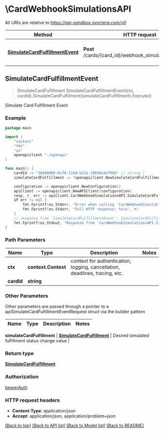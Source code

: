 # \CardWebhookSimulationsAPI

All URIs are relative to *https://api-sandbox.synctera.com/v0*

Method | HTTP request | Description
------------- | ------------- | -------------
[**SimulateCardFulfillmentEvent**](CardWebhookSimulationsAPI.md#SimulateCardFulfillmentEvent) | **Post** /cards/{card_id}/webhook_simulations/fulfillment | Simulate Card Fulfillment Event



## SimulateCardFulfillmentEvent

> SimulateCardFulfillment SimulateCardFulfillmentEvent(ctx, cardId).SimulateCardFulfillment(simulateCardFulfillment).Execute()

Simulate Card Fulfillment Event



### Example

```go
package main

import (
	"context"
	"fmt"
	"os"
	openapiclient "./openapi"
)

func main() {
	cardId := "38400000-8cf0-11bd-b23e-10b96e4ef00d" // string | 
	simulateCardFulfillment := *openapiclient.NewSimulateCardFulfillment(openapiclient.card_fulfillment_status("DIGITALLY_PRESENTED")) // SimulateCardFulfillment | Desired simulated fulfillment status change value

	configuration := openapiclient.NewConfiguration()
	apiClient := openapiclient.NewAPIClient(configuration)
	resp, r, err := apiClient.CardWebhookSimulationsAPI.SimulateCardFulfillmentEvent(context.Background(), cardId).SimulateCardFulfillment(simulateCardFulfillment).Execute()
	if err != nil {
		fmt.Fprintf(os.Stderr, "Error when calling `CardWebhookSimulationsAPI.SimulateCardFulfillmentEvent``: %v\n", err)
		fmt.Fprintf(os.Stderr, "Full HTTP response: %v\n", r)
	}
	// response from `SimulateCardFulfillmentEvent`: SimulateCardFulfillment
	fmt.Fprintf(os.Stdout, "Response from `CardWebhookSimulationsAPI.SimulateCardFulfillmentEvent`: %v\n", resp)
}
```

### Path Parameters


Name | Type | Description  | Notes
------------- | ------------- | ------------- | -------------
**ctx** | **context.Context** | context for authentication, logging, cancellation, deadlines, tracing, etc.
**cardId** | **string** |  | 

### Other Parameters

Other parameters are passed through a pointer to a apiSimulateCardFulfillmentEventRequest struct via the builder pattern


Name | Type | Description  | Notes
------------- | ------------- | ------------- | -------------

 **simulateCardFulfillment** | [**SimulateCardFulfillment**](SimulateCardFulfillment.md) | Desired simulated fulfillment status change value | 

### Return type

[**SimulateCardFulfillment**](SimulateCardFulfillment.md)

### Authorization

[bearerAuth](../README.md#bearerAuth)

### HTTP request headers

- **Content-Type**: application/json
- **Accept**: application/json, application/problem+json

[[Back to top]](#) [[Back to API list]](../README.md#documentation-for-api-endpoints)
[[Back to Model list]](../README.md#documentation-for-models)
[[Back to README]](../README.md)

